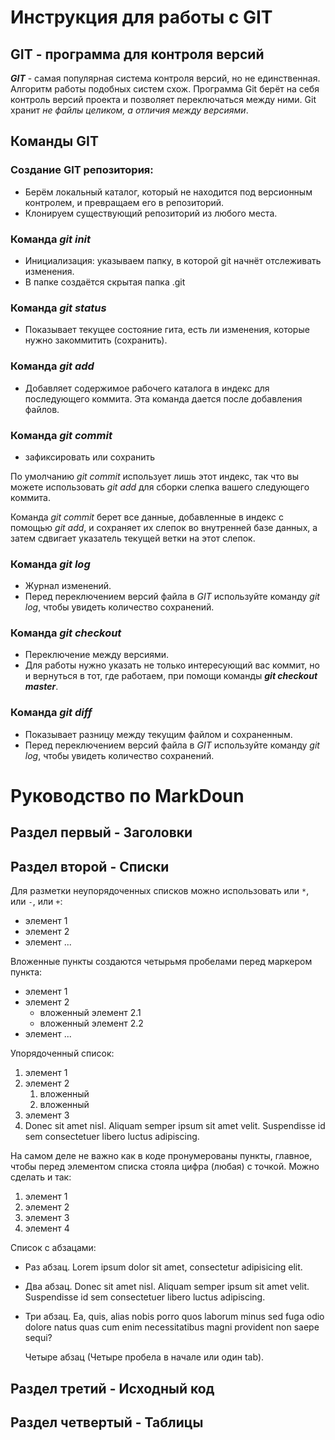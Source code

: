 # Инструкция для работы с GIT
## GIT - программа для контроля версий
***GIT*** - самая популярная система контроля версий, но не единственная. Алгоритм работы подобных систем схож. Программа Git берёт на себя контроль версий
проекта и позволяет переключаться между ними. Git хранит *не файлы целиком, а отличия между версиями*.
## Команды GIT
### Создание GIT репозитория:
- Берём локальный каталог, который не находится под версионным контролем, и превращаем его в репозиторий.
- Клонируем существующий репозиторий из любого места.
### Команда *git init*
- Инициализация: указываем папку, в которой git начнёт отслеживать изменения.
- В папке создаётся скрытая папка .git
### Команда *git status*
- Показывает текущее состояние гита, есть ли изменения, которые нужно закоммитить (сохранить). 
### Команда *git add*
- Добавляет содержимое рабочего каталога в индекс для последующего коммита. Эта команда дается после добавления файлов.
### Команда *git commit*
- зафиксировать или сохранить

По умолчанию *git commit* использует лишь этот индекс, так что вы можете использовать *git add* для сборки слепка вашего следующего коммита.

Команда *git commit* берет все данные, добавленные в индекс с помощью *git add*, и сохраняет их слепок во внутренней базе данных, а затем сдвигает указатель текущей ветки на этот слепок.
### Команда *git log*
- Журнал изменений.
- Перед переключением версий файла в *GIT* используйте команду *git log*, чтобы увидеть количество сохранений.
### Команда *git checkout*
- Переключение между версиями.
- Для работы нужно указать не только интересующий вас коммит, но и вернуться в тот, где работаем, при помощи команды ***git checkout master***.
### Команда *git diff*
- Показывает разницу между текущим файлом и сохраненным.
- Перед переключением версий файла в *GIT* используйте команду *git log*, чтобы увидеть количество сохранений.

# Руководство по MarkDoun

## Раздел первый - Заголовки





## Раздел второй - Списки

Для разметки неупорядоченных списков можно использовать
или `*`, или `-`, или `+`:
- элемент 1
- элемент 2
- элемент ...

Вложенные пункты создаются четырьмя пробелами перед маркером пункта:
* элемент 1
* элемент 2
  * вложенный элемент 2.1
  * вложенный элемент 2.2
* элемент ...

Упорядоченный список:
1. элемент 1
2. элемент 2
   1. вложенный
   2. вложенный
3. элемент 3
4. Donec sit amet nisl. Aliquam semper ipsum sit amet velit. Suspendisse id sem consectetuer libero luctus adipiscing.

На самом деле не важно как в коде пронумерованы пункты, главное, чтобы перед элементом списка стояла цифра (любая) с точкой. Можно сделать и так:

1. элемент 1
1. элемент 2
1. элемент 3
1. элемент 4

Список с абзацами:
* Раз абзац. Lorem ipsum dolor sit amet, consectetur
adipisicing elit.
* Два абзац. Donec sit amet nisl. Aliquam semper ipsum
sit amet velit. Suspendisse id sem consectetuer libero
luctus adipiscing.
* Три абзац. Ea, quis, alias nobis porro quos laborum
minus sed fuga odio dolore natus quas cum enim
necessitatibus magni provident non saepe sequi?
 
    Четыре абзац (Четыре пробела в начале или один tab).



## Раздел третий - Исходный код





## Раздел четвертый - Таблицы